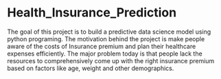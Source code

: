 # Health_Insurance_Prediction

The goal of this project is to build a predictive data science model using python programing. The motivation behind the project is make people aware of the costs of Insurance premium and plan their healthcare expenses efficiently. The major problem today is that people lack the resources to comprehensively come up with the right insurance premium based on factors like age, weight and other demographics.
